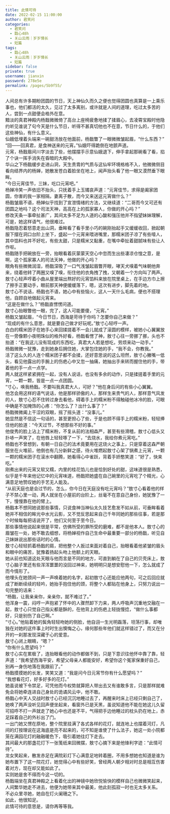 ```yaml
---
title: 此情可待
date: 2022-02-15 11:00:00
author: 君笑问
categories: 
  - 君笑问
  - 戬心48h
  - 关山云雨｜岁岁情长
  - 短篇
tags: 
  - 戬心48h
  - 关山云雨｜岁岁情长
  - 短篇
sidebar: false
private: true
username: jianxin
password: 278e5e
permalink: /pages/5b9f55/
---
```


人间总有许多期盼团圆的节日，天上神仙久而久之便也觉得团圆也真算是一上乘乐事也，他们都活的太久，见过了太多离别，或许就是人间的道理，吃过太多苦的人，尝到一点甜便会格外在意。  
黯淡的真君神殿内杨戬微微倚了高台上座椅疲惫地揉了揉眉心，去凌霄宝殿时他隐约听见谁说了句今天是什么节日，听得不甚真切他也不在意，节日什么的，于他们这些神仙，有什么意义。  
仙娥低埋着头端来一碗甜汤放在他面前，杨戬瞥了一眼微微皱起眉，“什么东西？”  
“回——回真君，是食神送来的元宵。”仙娥吓得跪倒在地颤声道。  
元宵，杨戬眉间川字淡去了些，他摆摆手示意仙娥退下，伸手拿起那碗看了看，掐了个诀一挥手消失在昏暗的大殿中。  
华山之下杨戬缓步走进山洞，天生贵胄的气质与这仙牢环境格格不入，他微微侧目看向结界内的杨婵，她散发苍白着脸坐在地上，闻声抬头看了他一眼又漠然垂下眼眸。  
“今日元宵佳节，三妹，吃口元宵吧。”  
杨婵冷笑一声依旧不抬头，只抚着手上玉镯哀声道：“元宵佳节，求得是阖家团圆，你害的我一家相隔，妻离子散，而今又来送这元宵做什么？”  
杨戬皱眉不语，杨婵似乎找到了宣泄情绪的方法，又继续道：“二哥而今又可还有团圆之地吗？这个司法天神，高高在上的孤家寡人，你做的开心吗？”  
修改天条一事牵扯甚广，其间太多不足为人道的心酸和强压他并不指望妹妹理解，可是，她这样语气，他很难过。  
杨戬隐忍着怒意走出山洞，垂眸看了看手里小巧的碗刚抬起手又缓缓收回，掀起朝服下摆在洞口台阶上坐下，盛起一个元宵来喂进嘴里，那糯米团子凉了有些噎人，其中馅料也并不好吃，有些太甜，只是糯米又黏重，在嘴中牵扯着甜腻味有些让人作呕。  
杨戬随手把碗放在一旁，抬眼看着灰蒙蒙天空心中忽而生出些凄凉仓惶之意，是啊，这个孤家寡人的司法天神，他做的开心吗？  
眼角有些微微润湿，杨戬深吸了一口气浅皱起眉瞥开眼，哮天犬嗅着气味朝他奔来，绕着他转了两圈又嗅了嗅，衔住他的衣角拽了拽，又朝着一个方向叫了两声。  
敖寸心轻声哼着小曲从屋里端出熬好的元宵馅料来放在院里桌上，在手边方巾上擦了擦手正要动手，眼前那天神便缓缓落下，嗯，这次有进步，脚先着的地。  
敖寸心不说话，杨戬也不语，她心中有些恼火，这人一天什么毛病，便也不搭理他，自顾自地做起元宵来。  
“这是在做什么？”杨戬直愣愣问道。  
敖寸心抬眼瞥他一眼，完了，这人可能要傻，“元宵。”  
杨戬又皱起眉，“今日节日，西海是苛待于你吗？怎要你自己来做？”  
“现成的有什么意思，就是要自己做才好玩呢。”敖寸心轻哼一声。  
白白的糯米团子在她手心来回揉搓着不一会儿就成了滚圆的模样，被她小心翼翼放在一旁像颗小夜明珠似的格外好看，杨戬看愣了神，敖寸心往一旁挪了挪，头也不抬道：“在我这儿没有现成的东西吃，真君大人若是想吃，劳烦来动一动手。”  
杨戬微微一犹豫，走到她身后拥住她，大掌包住她的手，“我不会，你教我。”  
活了这么久的人连个糯米团子都不会揉，还好意思说的这么坦然，敖寸心撇嘴一低头，看见他露出的手腕上的伤疤心中又忽一抽痛，她抽出手来转而握住他的手，带着他的手一点一点学。  
两人就这样紧紧拥在一起，没有人说话，也没有多余的动作，只是揉搓着手里的元宵，一颗一颗，皆是一点一点团圆。  
“寸心，唤我杨戬。不要叫我真君大人，可好？”他在身后问的有些小心翼翼。  
他怎会用这样的语气说话，他是那样骄傲的人，那样生来贵气的人，那样意气风发的人，敖寸心忍不住转过身去看他，碍着手上的糯米粉不得触碰他冰冷的脸，可眼中确是不加掩饰的心疼：“你怎么了？出什么事了？”  
杨戬微微阖上干涩的双眼，摇了摇头道：“没事儿。”  
她显然是不信这一句话的，甚至更担心了些，于是也顾不得手上的糯米粉，轻轻捧住他的脸道：“今天过节，不想那些不好的事。”  
他俊秀的脸上沾上了糯米粉，不复从前的法相森严，甚至有些滑稽，敖寸心低头又扑哧一声笑了，在他唇上轻轻啄了一下，“去烧水，我给你煮元宵吃。”  
杨戬也不曾想到，有朝一日自己的法术竟要用在这烧火之事上，只是穿着这森严朝服坐在火堆前，他倒也有几分新鲜之感，待火堆燃起敖寸心架了锅煮上元宵，一颗一颗的糯米团子在滚水中翻腾，她看得心中雀跃，背着手娇憨笑道：“好了，快来吃。”  
刚煮出来的元宵又软又糯，内里的桂花馅儿也是恰到好处的甜，这味道很是熟悉，似乎是千年来他记忆中的元宵味道，杨戬把她盛在自己碗里的元宵吃了个精光，心满意足地赞叹她的手艺无人能及。  
“从前天庭也是会过节的，怎么，你今日在天庭没有吃元宵吗？”敖寸心看着他的样子不禁心里一动，两人就坐在小屋前的台阶上，丝毫不在意自己身份，她犹豫了一下，慢慢靠在他的臂上。  
杨戬本不想同她说那些事情，只说食神当神仙太久技艺愈发不如从前，可垂眸看着她并不相信的眸光中水光云影，又不觉反思起来自己千年同她的那些往事，若是那个时候每每把话说开了，他们又何至于至今日。  
那些事情他说起来很是平常，仿佛所受的罪所受的磨难，都不是他本人。敖寸心的眉皱在一处，她不敢去细想，将杨婵视作自己生命中最重要一部分的杨戬，听见自己妹妹说出那些话时的心情。  
敖寸心轻轻抓着杨戬的肩，把他整个人扳过来面对着自己，抬眼看着他紧皱的眉头和眼中的痛苦，犹豫着扬起头吻上他额上的天眼。  
她从前也知道这处天眼与他而言是不同的地方，可直到躺在了自己的贝壳床上，敖寸心脑子里还有些浑浑噩噩的没回过神来，她明明只是想安慰他一下，怎么就成了而今情形了。  
他埋头在她颈间一声一声唤着她的名字，起初敖寸心还能应他两句，可之后回应就成了断断续续的轻吟，她抬手抱住他的颈，将整个人都贴在他身上，只努力说出一句完整的话来：  
“杨戬，让我亲亲你，亲亲你，就不难过了。”  
他浑身一震，闷哼一声抱紧了怀中的人骤然卸下力来，两人呼吸声沉重地交融在一起，敖寸心只觉自己指尖都是酥的，在他背上的伤疤上轻拢慢捻，“做什么事都好，只是别伤了自己啊。”  
“寸心。”他贴着她的鬓角轻轻吻她的侧脸，他自诩一生光明磊落，坦荡行事，却唯独在对她的这件事上时时生出懊悔之心，缘何那些年他们就这样错过了，而又在分开的一刹那发现深藏于心的爱意。  
敖寸心闭上眼睛，“嗯？”  
“你有什么愿望吗？”  
敖寸心实在累极了，连抬眼看他的动作都做不到，只是下意识往他怀中靠了靠，轻声道：“我希望西海平安，希望父母亲人都能安好，希望你这个冤家保重好自己，别再一身伤地落在我跟前了。”  
杨戬摸摸她的长发，笑笑又道：“我是问今日元宵节你有什么愿望吗？”  
“我想看花灯，好多好多的花灯。”  
她虽说被下令禁足，可凭他而今权势就算把人带出去又有谁敢多言，只是那样就难免会将她牵连进自己身处的诡谲风云中，他不敢。  
杨戬心中天人交战时敖寸心已经沉沉地睡过去了，再醒来时床上已经只剩自己了，她唤了两声没听见回声便坐起来，看窗外已是天黑，虽说知道他不能在她这儿久留可招呼不打一声就走了她心中也还是不平，气得把手边他睡过的枕头扔在地上，赤足踩着自己的外衫出了门。  
一出门她又愣在原地，整个院里挂满了各式各样的花灯，就连地上也摆着河灯，凡间的灯按理说在这海底是亮不起来的，可不知是谁使了什么法子，她这一处小院都笼在满园花灯的融融暖色下，吸引着她往灯下走去。  
其间最大的那盏花灯下一张笺纸来回微摆，敖寸心摘下来是他锋利字迹：“此情可待”。  
龙女笑起来，散发赤足在满院彩灯下心满意足地转着圈，不用多想她也知道是谁为她布置下了这一院花灯，她觉得心中有些好笑，曾经两人朝夕相对时总是相互伤害着对方，现在却又能如此了。  
实则她是舍不得而今这一切的。  
杨戬端坐在真君神殿之上看着化出的神镜中她欣悦愉快的模样自己也微微笑起来，人间繁华她走不进去，他便为她带来其中最美，他此刻孤寂一时也无太多关系。  
不必众里寻她，她自在灯火阑珊之下。  
如此，他很知足。  
此情可待的意思是，请你再等等我。
